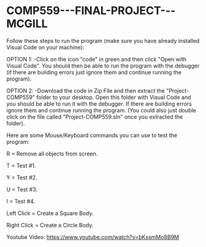 ﻿# COMP559---FINAL-PROJECT---MCGILL
 
 Follow these steps to run the program (make sure you have already installed Visual Code on your machine):
 
OPTION 1: 
          -Click on the icon "code" in green and then click "Open with Visual Code". You should then be able to run the program with the debugger (if there are building errors just ignore them and continue running the program).
          
OPTION 2:
          -Download the code in Zip File and then extract the "Project-COMP559" folder to your desktop. Open this folder with Visual Code and you should be able to run it with the debugger. If there are building errors ignore them and continue running the program. (You could also just double click on the file called "Project-COMP559.sln" once you extracted the folder).
          
          
Here are some Mouse/Keyboard commands you can use to test the program:

R = Remove all objects from screen.  

T = Test #1.

Y = Test #2.

U = Test #3.

I = Test #4.

Left Click = Create a Square Body.

Right Click = Create a Circle Body.

Youtube Video: https://www.youtube.com/watch?v=bKssmMo8B9M
